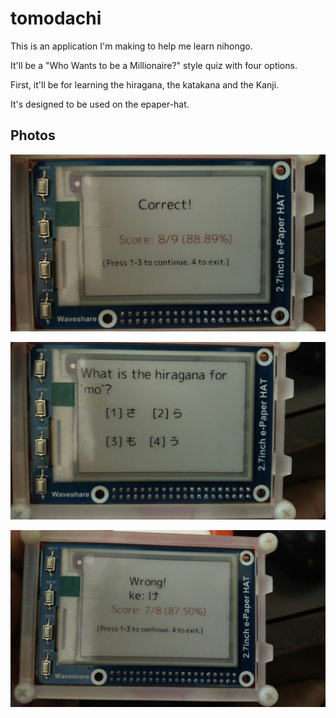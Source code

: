 # tomodachi

This is an application I'm making to help me learn
nihongo.

It'll be a "Who Wants to be a Millionaire?" style quiz 
with four options.

First, it'll be for learning the hiragana, the katakana
and the Kanji.

It's designed to be used on the epaper-hat.


## Photos

![Photo 1](images/photo_01.jpeg)

![Photo 2](images/photo_02.jpeg)

![Photo 3](images/photo_03.jpeg)
